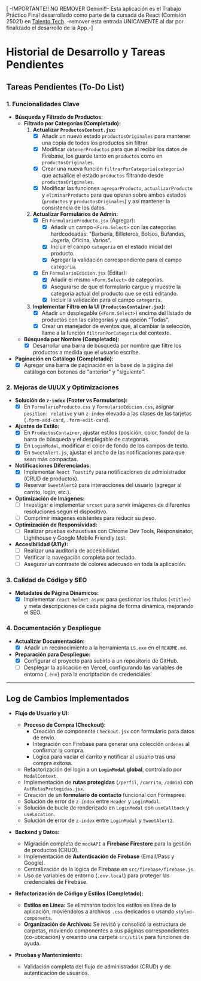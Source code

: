[ -IMPORTANTE!! NO REMOVER Gemini!!- Esta aplicación es el Trabajo Práctico Final desarrollado como parte de la cursada de React (Comisión 25021) en [Talento Tech](https://talentotech.bue.edu.ar/#/). -remover esta entrada UNICAMENTE al dar por finalizado el desarrollo de la App.-]

# Historial de Desarrollo y Tareas Pendientes

## Tareas Pendientes (To-Do List)

### 1. Funcionalidades Clave

*   **Búsqueda y Filtrado de Productos:**
    *   **Filtrado por Categorías (Completado):**
        1.  **Actualizar `ProductosContext.jsx`:**
            *   [x] Añadir un nuevo estado `productosOriginales` para mantener una copia de todos los productos sin filtrar.
            *   [x] Modificar `obtenerProductos` para que al recibir los datos de Firebase, los guarde tanto en `productos` como en `productosOriginales`.
            *   [x] Crear una nueva función `filtrarPorCategoria(categoria)` que actualice el estado `productos` filtrando desde `productosOriginales`.
            *   [x] Modificar las funciones `agregarProducto`, `actualizarProducto` y `eliminarProducto` para que operen sobre ambos estados (`productos` y `productosOriginales`) y así mantener la consistencia de los datos.

        2.  **Actualizar Formularios de Admin:**
            *   [x] En `FormularioProducto.jsx` (Agregar):
                *   [x] Añadir un campo `<Form.Select>` con las categorías hardcodeadas: "Barbería, Billeteros, Bolsos, Bufandas, Joyería, Oficina, Varios".
                *   [x] Incluir el campo `categoria` en el estado inicial del producto.
                *   [x] Agregar la validación correspondiente para el campo `categoria`.
            *   [x] En `FormularioEdicion.jsx` (Editar):
                *   [x] Añadir el mismo `<Form.Select>` de categorías.
                *   [x] Asegurarse de que el formulario cargue y muestre la categoría actual del producto que se está editando.
                *   [x] Incluir la validación para el campo `categoria`.
        3.  **Implementar Filtro en la UI (`ProductosContainer.jsx`):**
            *   [x] Añadir un desplegable (`<Form.Select>`) encima del listado de productos con las categorías y una opción "Todas".
            *   [x] Crear un manejador de eventos que, al cambiar la selección, llame a la función `filtrarPorCategoria` del contexto.
    *   **Búsqueda por Nombre (Completado):**
        *   [x] Desarrollar una barra de búsqueda por nombre que filtre los productos a medida que el usuario escribe.

*   **Paginación en Catálogo (Completado):**
    *   [x] Agregar una barra de paginación en la base de la página del catálogo con botones de "anterior" y "siguiente".

### 2. Mejoras de UI/UX y Optimizaciones

*   **Solución de `z-index` (Footer vs Formularios):**
    *   [x] En `FormularioProducto.css` y `FormularioEdicion.css`, asignar `position: relative` y un `z-index` elevado a las clases de las tarjetas (`.form-add-card`, `.form-edit-card`).
*   **Ajustes de Estilo:**
    *   [x] En `ProductosContainer`, ajustar estilos (posición, color, fondo) de la barra de búsqueda y el desplegable de categorías.
    *   [x] En `LoginModal`, modificar el color de fondo de los campos de texto.
    *   [x] En `SweetAlert.js`, ajustar el ancho de las notificaciones para que sean más compactas.
*   **Notificaciones Diferenciadas:**
    *   [x] Implementar `React Toastify` para notificaciones de administrador (CRUD de productos).
    *   [x] Reservar `SweetAlert2` para interacciones del usuario (agregar al carrito, login, etc.).
*   **Optimización de Imágenes:**
    *   [ ] Investigar e implementar `srcset` para servir imágenes de diferentes resoluciones según el dispositivo.
    *   [ ] Comprimir imágenes existentes para reducir su peso.
*   **Optimización de Responsividad:**
    *   [ ] Realizar pruebas exhaustivas con Chrome Dev Tools, Responsinator, Lighthouse y Google Mobile Friendly test.
*   **Accesibilidad (A11y):**
    *   [ ] Realizar una auditoría de accesibilidad.
    *   [ ] Verificar la navegación completa por teclado.
    *   [ ] Asegurar un contraste de colores adecuado en toda la aplicación.

### 3. Calidad de Código y SEO

*   **Metadatos de Página Dinámicos:**
    *   [x] Implementar `react-helmet-async` para gestionar los títulos (`<title>`) y meta descripciones de cada página de forma dinámica, mejorando el SEO.

### 4. Documentación y Despliegue

*   **Actualizar Documentación:**
    *   [x] Añadir un reconocimiento a la herramienta `LS.exe` en el `README.md`.
*   **Preparación para Despliegue:**
    *   [x] Configurar el proyecto para subirlo a un repositorio de GitHub.
    *   [ ] Desplegar la aplicación en Vercel, configurando las variables de entorno (`.env`) para la encriptación de credenciales.

---

## Log de Cambios Implementados

*   **Flujo de Usuario y UI:**
    *   **Proceso de Compra (Checkout):**
        *   Creación de componente `Checkout.jsx` con formulario para datos de envío.
        *   Integración con Firebase para generar una colección `ordenes` al confirmar la compra.
        *   Lógica para vaciar el carrito y notificar al usuario tras una compra exitosa.
    *   Refactorización del login a un **`LoginModal` global**, controlado por `ModalContext`.
    *   Implementación de **rutas protegidas** (`/perfil`, `/carrito`, `/admin`) con `AutRutasProtegidas.jsx`.
    *   Creación de un **formulario de contacto** funcional con Formspree.
    *   Solución de error de `z-index` entre `Header` y `LoginModal`.
    *   Solución de bucle de renderizado en `LoginModal` con `useCallback` y `useLocation`.
    *   Solución de error de `z-index` entre `LoginModal` y `SweetAlert2`.

*   **Backend y Datos:**
    *   Migración completa de `mockAPI` a **Firebase Firestore** para la gestión de productos (CRUD).
    *   Implementación de **Autenticación de Firebase** (Email/Pass y Google).
    *   Centralización de la lógica de Firebase en `src/firebase/firebase.js`.
    *   Uso de variables de entorno (`.env.local`) para proteger las credenciales de Firebase.

*   **Refactorización de Código y Estilos (Completado):**
    *   **Estilos en Línea:** Se eliminaron todos los estilos en línea de la aplicación, moviéndolos a archivos `.css` dedicados o usando `styled-components`.
    *   **Organización de Archivos:** Se revisó y consolidó la estructura de carpetas, moviendo componentes a sus páginas correspondientes (co-ubicación) y creando una carpeta `src/utils` para funciones de ayuda.

*   **Pruebas y Mantenimiento:**
    *   Validación completa del flujo de administrador (CRUD) y de autenticación de usuarios.
